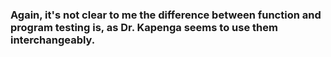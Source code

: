 <h3>Again, it's not clear to me the difference between function and program testing is, as Dr. Kapenga seems to use them interchangeably.</h3>
